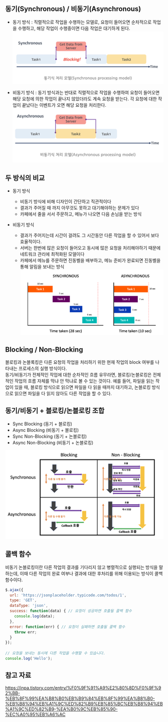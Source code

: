 ## 동기(Synchronous) / 비동기(Asynchronous)

- 동기 방식 : 직렬적으로 작업을 수행하는 모델로, 요청이 들어오면 순차적으로 작업을 수행하고, 해당 작업이 수행중이면 다음 작업은 대기하게 된다.
![syn](./imgsrc/syn.png)

- 비동기 방식 : 동기 방식과는 반대로 직렬적으로 작업을 수행하여 요청이 들어오면 해당 요청에 의한 작업이 끝나지 않았더라도 계속 요청을 받는다. 각 요청에 대한 작업이 끝났다는 이벤트가 오면 해당 요청을 처리한다.
![asyn](./imgsrc/asyn.png)

## 두 방식의 비교
- 동기 방식
    - 비동기 방식에 비해 디자인이 간단하고 직관적이다
    - 결과가 주어질 때 까지 아무것도 못하고 대기해야하는 문제가 있다
    - 카페에서 줄을 서서 주문하고, 메뉴가 나오면 다음 손님을 받는 방식

- 비동기 방식
    - 결과가 주어지는데 시간이 걸려도 그 시간동안 다른 작업을 할 수 있어서 보다 효율적이다.
    - 서버는 한번에 많은 요청이 들어오고 동시에 많은 요청을 처리해야하기 때문에 네트워크 관리에 최적화된 모델이다
    - 카페에서 메뉴를 주문하면 진동벨을 배부하고, 메뉴 준비가 완료되면 진동벨을 통해 알림을 보내는 방식
![diff](./imgsrc/diff.png)

## Blocking / Non-Blocking
블로킹과 논블록킹은 다른 요청의 작업을 처리하기 위한 현재 작업의 block 여부를 나타내는 프로세스의 실행 방식이다. <br/>
동기/비동기가 전체적인 작업에 대한 순차적인 흐름 유무라면, 블로킹/논블로킹은 전체적인 작업의 흐름 자체를 막냐 안 막냐로 볼 수 있는 것이다. 예를 들어, 파일을 읽는 작업이 있을 때, 블로킹 방식으로 읽으면 파일을 다 읽을 때까지 대기하고, 논블로킹 방식으로 읽으면 파일을 다 읽지 않아도 다른 작업을 할 수 있다.


## 동기/비동기 + 블로킹/논블로킹 조합
- Sync Blocking (동기 + 블로킹)
- Async Blocking (비동기 + 블로킹)
- Sync Non-Blocking (동기 + 논블로킹) 
- Async Non-Blocking (비동기 + 논블로킹)

![combi](./imgsrc/combi.png)



## 콜백 함수
비동기 논블로킹이란 다른 작업의 결과를 기다리지 않고 병렬적으로 실행되는 방식을 말하는데, 이때 다른 작업의 완료 여부나 결과에 대한 후처리를 위해 이용되는 방식이 콜백 함수이다.

```javascript
$.ajax({
  url: 'https://jsonplaceholder.typicode.com/todos/1', 
  type: 'GET', 
  dataType: 'json', 
  success: function(data) { // 요청이 성공하면 호출될 콜백 함수
    console.log(data); 
  },
  error: function(err) { // 요청이 실패하면 호출될 콜백 함수
    throw err;
  }
});

// 요청을 보내는 동시에 다른 작업을 수행할 수 있습니다.
console.log('Hello');
```

## 참고 자료
https://inpa.tistory.com/entry/%F0%9F%91%A9%E2%80%8D%F0%9F%92%BB-%EB%8F%99%EA%B8%B0%EB%B9%84%EB%8F%99%EA%B8%B0-%EB%B8%94%EB%A1%9C%ED%82%B9%EB%85%BC%EB%B8%94%EB%A1%9C%ED%82%B9-%EA%B0%9C%EB%85%90-%EC%A0%95%EB%A6%AC